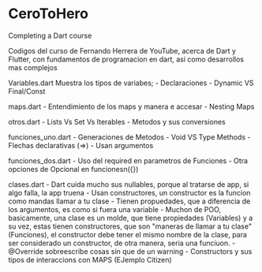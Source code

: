 # CeroToHero
Completing a Dart course

Codigos del curso de Fernando Herrera de YouTube, acerca de Dart y Flutter, con fundamentos de programacion en dart, asi como desarrollos mas complejos

Variables.dart
Muestra los tipos de variabes; 
    - Declaraciones
    - Dynamic VS Final/Const

maps.dart
    - Entendimiento de los maps y manera e accesar 
    - Nesting Maps

otros.dart
    - Lists Vs Set Vs Iterables
    - Metodos y sus conversiones

funciones_uno.dart
    - Generaciones de Metodos
    - Void VS Type Methods
    - Flechas declarativas (=>)
    - Usan argumentos 

funciones_dos.dart
    - Uso del required en parametros de Funciones
    - Otra opciones de Opcional en funcionesn({})


clases.dart
    - Dart cuida mucho sus nullables, porque al tratarse de app, si algo falla, la app truena
    - Usan constructores, un constructor es la funcion como mandas llamar a tu clase
    - Tienen propuedades, que a diferencia de los argumentos, es como si fuera una variable
    - Muchon de POO, basicamente, una clase es un molde, que tiene propiedades (Variables) y a su vez, estas tienen constructores, que son "maneras de llamar a tu clase" (Funciones), el constructor debe tener el mismo nombre de la clase, para ser considerado un constructor, de otra manera, seria una funciuon.
    - @Override sobreescribe cosas sin que de un warning 
    - Constructors y sus tipos de interaccions con MAPS (EJemplo Citizen)
